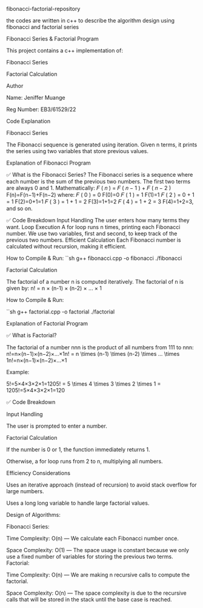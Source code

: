 fibonacci-factorial-repository 

the codes are written in c++ to describe the algorithm design using fibonacci and factorial series 

Fibonacci Series & Factorial Program 

This project contains a c++ implementation of: 

Fibonacci Series 

Factorial Calculation 

Author 

Name: Jeniffer Muange 

Reg Number: EB3/61529/22 

Code Explanation 

Fibonacci Series 

The Fibonacci sequence is generated using iteration. Given n terms, it prints the series using two variables that store previous values.  

Explanation of Fibonacci Program  

✅ What is the Fibonacci Series? The Fibonacci series is a sequence where each number is the sum of the previous two numbers. The first two terms are always 0 and 1. Mathematically: 𝐹 ( 𝑛 ) = 𝐹 ( 𝑛 − 1 ) + 𝐹 ( 𝑛 − 2 ) F(n)=F(n−1)+F(n−2) where: 𝐹 ( 0 ) = 0 F(0)=0 𝐹 ( 1 ) = 1 F(1)=1 𝐹 ( 2 ) = 0 + 1 = 1 F(2)=0+1=1 𝐹 ( 3 ) = 1 + 1 = 2 F(3)=1+1=2 𝐹 ( 4 ) = 1 + 2 = 3 F(4)=1+2=3, and so on.  

✅ Code Breakdown Input Handling The user enters how many terms they want. Loop Execution A for loop runs n times, printing each Fibonacci number. We use two variables, first and second, to keep track of the previous two numbers. Efficient Calculation Each Fibonacci number is calculated without recursion, making it efficient. 

How to Compile & Run: ``sh g++ fibonacci.cpp -o fibonacci ./fibonacci 

Factorial Calculation 

The factorial of a number n is computed iteratively. The factorial of n is given by: n! = n × (n-1) × (n-2) × ... × 1 

How to Compile & Run:  

``sh g++ factorial.cpp -o factorial ./factorial 

Explanation of Factorial Program 

✅ What is Factorial? 

The factorial of a number nnn is the product of all numbers from 111 to nnn: n!=n×(n−1)×(n−2)×...×1n! = n \times (n-1) \times (n-2) \times ... \times 1n!=n×(n−1)×(n−2)×...×1 

Example: 

5!=5×4×3×2×1=1205! = 5 \times 4 \times 3 \times 2 \times 1 = 1205!=5×4×3×2×1=120 

✅ Code Breakdown 

Input Handling 

The user is prompted to enter a number. 

Factorial Calculation 

If the number is 0 or 1, the function immediately returns 1. 

Otherwise, a for loop runs from 2 to n, multiplying all numbers. 

Efficiency Considerations 

Uses an iterative approach (instead of recursion) to avoid stack overflow for large numbers. 

Uses a long long variable to handle large factorial values. 

Design of Algorithms:

Fibonacci Series:

Time Complexity: O(n) — We calculate each Fibonacci number once.

Space Complexity: O(1) — The space usage is constant because we only use a fixed number of variables for storing the previous two terms. Factorial:

Time Complexity: O(n) — We are making n recursive calls to compute the factorial.

Space Complexity: O(n) — The space complexity is due to the recursive calls that will be stored in the stack until the base case is reached.
 
